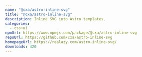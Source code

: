 ```yaml
---
name: "@cxa/astro-inline-svg"
title: "@cxa/astro-inline-svg"
description: Inline SVG into Astro templates.
categories:
  - css+ui
npmUrl: https://www.npmjs.com/package/@cxa/astro-inline-svg
repoUrl: https://github.com/cxa/astro-inline-svg
homepageUrl: https://realazy.com/astro-inline-svg/
downloads: 420
---
```

